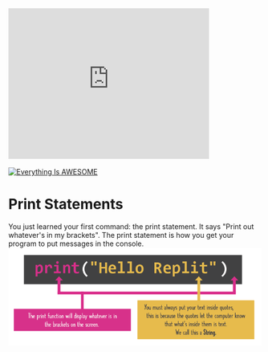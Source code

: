 <iframe width="400" height="300" src="https://www.youtube.com/embed/ASZVEe2WkI4?start=157" title="Day 1 - 100 Days of Code: Print and Replit Workspace" frameborder="0" allow="accelerometer; autoplay; clipboard-write; encrypted-media; gyroscope; picture-in-picture; web-share" referrerpolicy="strict-origin-when-cross-origin" allowfullscreen></iframe>

[![Everything Is AWESOME](https://img.youtube.com/vi/ASZVEe2WkI4/0.jpg)](https://www.youtube.com/watch?v=ASZVEe2WkI4 "Everything Is AWESOME")

# Print Statements
You just learned your first command: the print statement. It says "Print out whatever's in my brackets". The print statement is how you get your program to put messages in the console.
![print.png](print.png)
